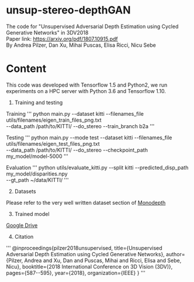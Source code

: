 # unsup-stereo-depthGAN
The code for "Unsupervised Adversarial Depth Estimation using Cycled Generative Networks" in 3DV2018  
Paper link: https://arxiv.org/pdf/1807.10915.pdf  
By Andrea Pilzer, Dan Xu, Mihai Puscas, Elisa Ricci, Nicu Sebe

# Content

This code was developed with Tensorflow 1.5 and Python2, we run experiments on a HPC server with Python 3.6 and Tensorflow 1.10.

1. Training and testing

Training
'''
python main.py --dataset kitti --filenames_file utils/filenames/eigen_train_files_png.txt \
--data_path /path/to/KITTI/ --do_stereo --train_branch b2a
'''

Testing
'''
python main.py --mode test --dataset kitti --filenames_file utils/filenames/eigen_test_files_png.txt \
--data_path /path/to/KITTI/ --do_stereo --checkpoint_path my_model/model-5000
'''

Evaluation
'''
python utils/evaluate_kitti.py --split kitti --predicted_disp_path my_model/disparities.npy \
--gt_path ~/data/KITTI/
'''

2. Datasets

Please refer to the very well written dataset section of [Monodepth](https://github.com/mrharicot/monodepth/blob/master/readme.md)

3. Trained model

[Google Drive](https://drive.google.com/drive/folders/1dWffc6XSyvxRO_89_jicT-cqJjHbd2-c?usp=sharing)

4. Citation

'''
@inproceedings{pilzer2018unsupervised,
  title={Unsupervised Adversarial Depth Estimation using Cycled Generative Networks},
  author={Pilzer, Andrea and Xu, Dan and Puscas, Mihai and Ricci, Elisa and Sebe, Nicu},
  booktitle={2018 International Conference on 3D Vision (3DV)},
  pages={587--595},
  year={2018},
  organization={IEEE}
}
'''


